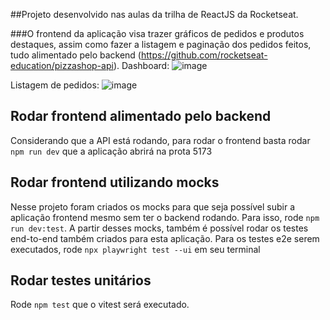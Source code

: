 ##Projeto desenvolvido nas aulas da trilha de ReactJS da Rocketseat.

###O frontend da aplicação visa trazer gráficos de pedidos e produtos destaques, assim como fazer a listagem e paginação dos pedidos feitos, tudo alimentado pelo backend (https://github.com/rocketseat-education/pizzashop-api).
Dashboard:
![image](https://github.com/gabe-brum/market-frontend/assets/52430344/c2c8707d-c61f-4c7c-9faa-c7c1bf6db91a)

Listagem de pedidos:
![image](https://github.com/gabe-brum/market-frontend/assets/52430344/3626d642-1214-4547-81b9-ac39a0004c31)

## Rodar frontend alimentado pelo backend
Considerando que a API está rodando, para rodar o frontend basta rodar `npm run dev` que a aplicação abrirá na prota 5173

## Rodar frontend utilizando mocks
Nesse projeto foram criados os mocks para que seja possível subir a aplicação frontend mesmo sem ter o backend rodando. Para isso, rode `npm run dev:test`.
A partir desses mocks, também é possível rodar os testes end-to-end também criados para esta aplicação. Para os testes e2e serem executados, rode `npx playwright test --ui` em seu terminal

## Rodar testes unitários
Rode `npm test` que o vitest será executado.
